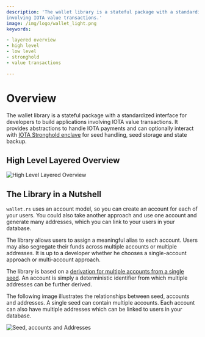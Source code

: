 ```yaml
---
description: 'The wallet library is a stateful package with a standardized interface for developers to build applications
involving IOTA value transactions.'
image: /img/logo/wallet_light.png
keywords:

- layered overview
- high level
- low level
- stronghold
- value transactions

---
```


# Overview

The wallet library is a stateful package with a standardized interface for developers to build applications involving
IOTA value transactions. It provides abstractions to handle IOTA payments and can optionally interact
with [IOTA Stronghold enclave](https://github.com/iotaledger/stronghold.rs/) for seed handling, seed storage and state
backup.

## High Level Layered Overview

![High Level Layered Overview](/img/overview/iota_layers_overview.svg)

## The Library in a Nutshell

`wallet.rs` uses an account model, so you can create an account for each of your users. You could also take another
approach and use one account and generate many addresses, which you can link to your users in your database.

The library allows users to assign a meaningful alias to each account. Users may also segregate their funds across
multiple accounts or multiple addresses. It is up to a developer whether he chooses a single-account approach or
multi-account approach.

The library is based on
a [derivation for multiple accounts from a single seed](https://chrysalis.docs.iota.org/guides/dev_guide#addresskey-space). 
An account is simply a deterministic identifier from which multiple addresses can be further derived.

The following image illustrates the relationships between seed, accounts and addresses. A single seed can contain
multiple accounts. Each account can also have multiple addresses which can be linked to users in your database.

![Seed, accounts and Addresses](/img/libraries/accounts_addresses.svg)
